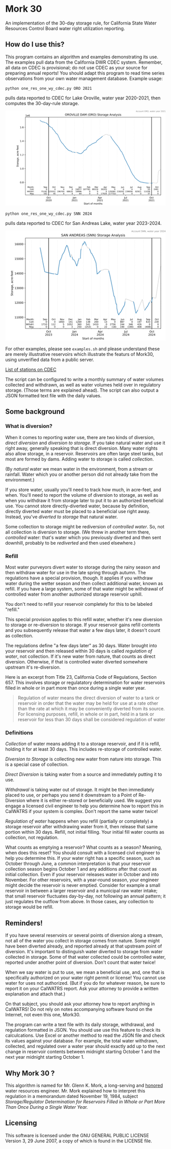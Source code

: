 # Mork 30
An implementation of the 30-day storage rule, for California State Water Resources Control Board water right utilization reporting.

## How do I use this?
This program contains an algorithm and examples demonstrating its use.
The examples pull data from the California DWR CDEC system.
Remember, all data on CDEC is provisional; do
not use CDEC as your source for preparing annual reports!
You should adapt this program to read time series observations from your own
water management database. Example usage:

```
python one_res_one_wy_cdec.py ORO 2021
```
pulls data reported to CDEC for Lake Oroville, water year 2020-2021, then computes the 30-day-rule storage.

![Oroville 2021 plot](example_oro_2021.svg)

```
python one_res_one_wy_cdec.py SNN 2024
```
pulls data reported to CDEC for San Andreas Lake, water year 2023-2024.

![Oroville 2021 plot](example_snn_2024.svg)

For other examples, please see `examples.sh` and please understand these are merely illustrative
reservoirs which illustrate the featurs of Mork30, using unverified data from a public server.

[List of stations on CDEC](https://cdec.water.ca.gov/dynamicapp/staSearch?sta=&sensor_chk=on&sensor=15&collect=NONE+SPECIFIED&dur_chk=on&dur=D&active=&lon1=&lon2=&lat1=&lat2=&elev1=-5&elev2=99000&nearby=&basin=NONE+SPECIFIED&hydro=NONE+SPECIFIED&county=NONE+SPECIFIED&agency_num=0&display=sta)

The script can be configured to write a monthly summary of water volumes collected and withdrawn, as well as
water volumes held over in regulatory storage. (Those terms are explained ahead). The script can also
output a JSON formatted text file with the daily values.

## Some background
### What is diversion?
When it comes to reporting water use, there are two kinds of diversion, _direct diversion_ and _diversion to storage_.
If you take natural water and use it right away, generally speaking that is direct diversion.
Many water rights also allow storage, in a reservoir. Reservoirs are often large steel
tanks, but most are formed by dams.
Adding water to storage is called _collection_.

(By _natural_ water we mean water in the environment, from a stream or rainfall.
Water which you or another person did not already take from the environment.)

If you store water, usually you'll need to track how much, in acre-feet, and when.
You'll need to report the volume of diversion to storage, as well as when you withdraw it
from storage later to put it to an authorized beneficial use.
You cannot store directly-diverted water, because by definition, directly diverted water
must be placed to a beneficial use right away.
Instead, you've _diverted to storage_ that natural water.

Some collection to storage might be rediversion of _controlled water_.
So, not all collection is diversion to storage.
(We threw in another term there, _controlled_ water: that's water which you previously diverted
and then sent downhill, probably to be _rediverted_ and then used elsewhere.)

### Refill
Most water purveyors divert water to storage during the rainy season and then
withdraw water for use in the late spring through autumn.
The regulations have a special provision, though. It applies if you withdraw
water during the wetter season and then collect additional water, known as refill.
If you have a large system, some of that water might be withdrawal of controlled water from another authorized
storage reservoir uphill.

You don't need to refill your reservoir completely for this to be labeled "refill."

This special provision applies to this refill water, whether it's new diversion to storage or
re-diversion to storage.
If your reservoir gains refill contents and you subsequently release that water a few days later,
it doesn't count as collection.

The regulations define "a few days later" as 30 days. Water brought into your reservoir and then
released within 30 days is called _regulation of water_, not collection. If it's new water from nature, that counts as direct diversion. Otherwise, if that is controlled water diverted somewhere upstream it's re-diversion.

Here is an excerpt from Title 23, California Code of Regulations, Section 657.  This involves storage or regulatatory determination for water reservoirs filled in whole or in part more than once during a single water year.

> Regulation of water means the direct diversion of water to a tank or 
> reservoir in order that the water may be held for use at a rate other than the 
> rate at which it may be conveniently diverted from its source. For licensing 
> purposes, refill, in whole or in part, held in a tank or reservoir for less than 30 
> days shall be considered regulation of water

### Definitions

*Collection* of water means adding it to a storage reservoir, and if it is refill, holding it for at least 30 days. This includes re-storage of controlled water.

*Diversion to Storage* is collecting new water from nature into storage. This is a special case of collection.

*Direct Diversion* is taking water from a source and immediately putting it to use.

*Withdrawal* is taking water out of storage. It might be then immediately placed to use, or perhaps
you send it downstream to a Point of Re-Diversion where it is either re-stored or beneficially used.
We suggest you engage a licensed civil engineer to help you determine how to report this in CalWATRS if
your system is complex. Don't report the same water twice!

*Regulation of water* happens when you refill (partially or completely) a storage reservoir after withdrawing water from it, then release that same portion within 30 days. Refill, not initial filling. Your initial
fill water counts as collection, not regulation.

What counts as emptying a reservoir? What counts as a season? Meaning, when does this reset? You
should consult with a licensed civil engineer to help you determine this.
If your water right has a specific season, such as October through June, a common interpretation is that
your reservoir collection season begins October 1 and any additions after that count as initial collection.
Even if your reservoir releases water in October and into November.
For other reservoirs, with a year-round season, your engineer might decide the reservoir is never
emptied. Consider for example a small reservoir in between a larger reservoir and a municipal raw
water intake; that small reservoir fluctuates day-by-day, not following an annual pattern; it
just regulates the outflow from above. In those cases, any collection to storage would be refill.

## Reminders!
If you have several reservoirs or several points of diversion along a stream, not all of the water
you collect in storage comes from nature. Some might have been diverted already, and reported
already at that upstream point of diversion.
It's important to distinguish water diverted to storage from water collected in storage.
Some of that water collected could be controlled water, reported under another point of diversion.
Don't count that water twice!

When we say water is put to use, we mean a beneficial use, and, one that is specifically authorized on your water right permit or license! You cannot use water for uses not authorized. (But if you do for whatever reason, be sure to report it on your CalWATRS report. Ask your attorney to provide a written explanation and attach that.)

On that subject, you should ask your attorney how to report anything in CalWATRS! Do not rely on
notes accompanying software found on the Internet, not even this one, Mork30.

The program can write a text file with its daily storage, withdrawal, and regulation formatted in JSON.
You should use use this feature to check its calculcations.
Use Excel or another method to read the JSON file and check its values against your database.
For example, the total water withdrawn, collected, and regulated over a water year should exactly add up
to the next change in reservoir contents between midnight starting October 1 and the next year midnight starting October 1.

## Why Mork 30 ?
This algorithm is named for Mr. Glenn K. Mork, a long-serving and [honored](https://water.waterboards.ca.gov/board_decisions/adopted_orders/resolutions/1993/rs1993_0002.pdf) water resources engineer. Mr. Mork explained how to interpret this regulation in a memorandum dated November 19, 1984, subject _Storage/Regulator
Determination for Reservoirs Filled in Whole or Part More Than Once During a Single Water Year._

## Licensing
This software is licensed under the  GNU GENERAL PUBLIC LICENSE Version 3, 29 June 2007, a copy of which is found in the LICENSE file.